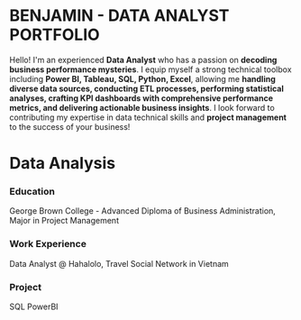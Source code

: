 # **BENJAMIN - DATA ANALYST PORTFOLIO**

Hello! I'm an experienced **Data Analyst** who has a passion on **decoding business performance mysteries**. I equip myself a strong technical toolbox including **Power BI, Tableau, SQL, Python, Excel**, allowing me **handling diverse data sources, conducting ETL processes, performing statistical analyses, crafting KPI dashboards with comprehensive performance metrics, and delivering actionable business insights**. I look forward to contributing my expertise in data technical skills and **project management** to the success of your business!

# Data Analysis

### Education
George Brown College - Advanced Diploma of Business Administration, Major in Project Management

### Work Experience
Data Analyst @ Hahalolo, Travel Social Network in Vietnam

### Project
SQL
PowerBI
